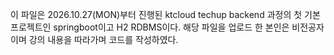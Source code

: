 이 파일은 2026.10.27(MON)부터 진행된 ktcloud techup backend 과정의 첫 기본프로젝트인 springboot이고 H2 RDBMS이다.
해당 파일을 업로드 한 본인은 비전공자이며 강의 내용을 따라가며 코드를 작성하였다.
